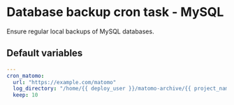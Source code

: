 # Database backup cron task - MySQL
Ensure regular local backups of MySQL databases.
<!--ROLEVARS-->
## Default variables
```yaml
---
cron_matomo:
  url: "https://example.com/matomo"
  log_directory: "/home/{{ deploy_user }}/matomo-archive/{{ project_name }}_{{ build_type }}"
  keep: 10
```

<!--ENDROLEVARS-->

<!--TOC-->
<!--ENDTOC-->
